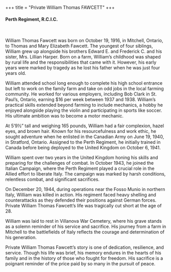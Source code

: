 +++
title = "Private William Thomas FAWCETT"
+++

#### Perth Regiment, R.C.I.C.
<br>


William Thomas Fawcett was born on October 19, 1916, in Mitchell, Ontario, to Thomas and Mary Elizabeth Fawcett. The youngest of four siblings, William grew up alongside his brothers Edward E. and Frederick C. and his sister, Mrs. Lillian Harper. Born on a farm, William’s childhood was shaped by rural life and the responsibilities that came with it. 
However, his early years were marked by tragedy as he lost his father when he was just four years old.

William attended school long enough to complete his high school entrance but left to work on the family farm and take on odd jobs in the local farming community. He worked for various employers, including Bob Clark in St. Paul’s, Ontario, earning $16 per week between 1937 and 1938. 
William’s practical skills extended beyond farming to include mechanics, a hobby he enjoyed alongside playing the violin and participating in sports like soccer. His ultimate ambition was to become a motor mechanic.

At 5’9½” tall and weighing 165 pounds, William had a fair complexion, hazel eyes, and brown hair. Known for his resourcefulness and work ethic, he sought adventure when he enlisted in the Canadian Army on June 19, 1940, in Stratford, Ontario. Assigned to the Perth Regiment, he initially trained in Canada before being deployed to the United Kingdom on October 6, 1941.

William spent over two years in the United Kingdom honing his skills and preparing for the challenges of combat. In October 1943, he joined the Italian Campaign, where the Perth Regiment played a crucial role in the Allied effort to liberate Italy. The campaign was marked by harsh conditions, relentless combat, and significant sacrifices.

On December 20, 1944, during operations near the Fosso Munio in northern Italy, William was killed in action. His regiment faced heavy shelling and counterattacks as they defended their positions against German forces. 
Private William Thomas Fawcett’s life was tragically cut short at the age of 28.

William was laid to rest in Villanova War Cemetery, where his grave stands as a solemn reminder of his service and sacrifice. His journey from a farm in Mitchell to the battlefields of Italy reflects the courage and determination of his generation.

Private William Thomas Fawcett’s story is one of dedication, resilience, and service. Though his life was brief, his memory endures in the hearts of his family and in the history of those who fought for freedom. 
His sacrifice is a poignant reminder of the price paid by so many in the pursuit of peace.
